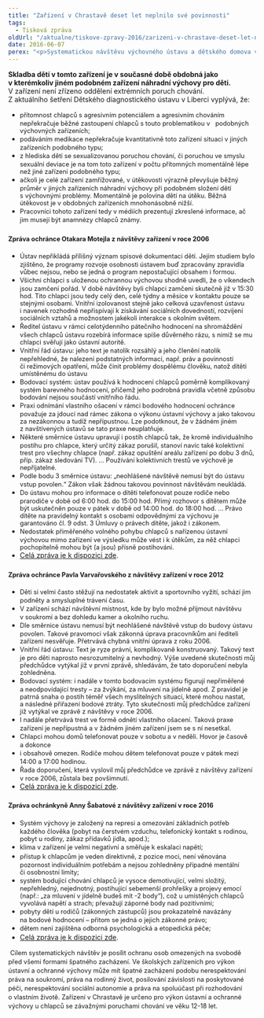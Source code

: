 ```yaml
---
title: "Zařízení v Chrastavě deset let neplnilo své povinnosti"
tags:
  - Tisková zpráva
oldUrl: "/aktualne/tiskove-zpravy-2016/zarizeni-v-chrastave-deset-let-neplnilo-sve-povinnosti"
date: 2016-06-07
perex: "<p>Systematickou návštěvu výchovného ústavu a dětského domova v Chrastavě provedl veřejný ochránce práv v uplynulých deseti letech celkem třikrát. V roce 2006 za působení ombudsmana Otakara Motejla, v roce 2012 během mandátu Pavla Varvařovského a v letošním roce z pověření Anny Šabatové. Kromě právníků se návštěv účastnili speciální pedagogové – přední odborníci na výchovu dětí. Všichni ochránci ve svých zprávách konstatovali stejná nebo obdobná pochybení. Za uplynulých deset let došlo jen k minimálnímu zlepšení. V mnoha ohledech se situace zhoršila. Zařízení dlouhodobě ignoruje výzvy k nápravě. Dle přizvaných odborníků nelze při zachování současného stavu výchovy vyloučit další eskalaci problémů a konfliktů. </p>"
---
```


<!-- imported from the old website -->

<p><b>Skladba dětí v tomto zařízení je v současné době obdobná jako v kterémkoliv jiném podobném zařízení náhradní výchovy pro děti.</b> V zařízení není zřízeno oddělení extrémních poruch chování. Z aktuálního šetření Dětského diagnostického ústavu v Liberci vyplývá, že:</p> <p></p><ul><li><span style="line-height: 17.92px; font-size: 12.8px;">přítomnost chlapců s agresivním potenciálem a agresivním chováním nepřekračuje běžné zastoupení chlapců s touto problematikou v   podobných výchovných zařízeních;</span></li><li><span style="line-height: 17.92px; font-size: 12.8px;">podáváním medikace nepřekračuje kvantitativně toto zařízení situaci v jiných zařízeních podobného typu;</span></li><li><span style="line-height: 17.92px; font-size: 12.8px;">z hlediska dětí se sexualizovanou poruchou chování, či poruchou ve smyslu sexuální deviace je na tom toto zařízení v počtu přítomných momentálně lépe než jiné zařízení podobného typu;</span></li><li><span style="line-height: 17.92px; font-size: 12.8px;">ačkoli je celé zařízení zamřížované, v útěkovosti výrazně převyšuje běžný průměr v jiných zařízeních náhradní výchovy při podobném složení dětí s výchovnými problémy. Momentálně je polovina dětí na útěku. Běžná útěkovost je v obdobných zařízeních mnohonásobně nižší.</span></li><li><span style="line-height: 17.92px; font-size: 12.8px;">Pracovníci tohoto zařízení tedy v médiích prezentují zkreslené informace, ač jim musejí být anamnézy chlapců známy.</span></li></ul><p></p> <h3><b><span style="line-height: 17.92px; font-size: 12.8px;">Zpráva ochránce Otakara Motejla z návštěvy zařízení v roce 2006</span></b></h3> <p></p><ul><li><span style="line-height: 17.92px; font-size: 12.8px;">Ústav nepřikládá přílišný význam spisové dokumentaci dětí. Jejím studiem bylo zjištěno, že programy rozvoje osobnosti ústavem buď zpracovány zpravidla vůbec nejsou, nebo se jedná o program nepostačující obsahem i formou.</span></li><li><span style="line-height: 17.92px; font-size: 12.8px;">Všichni chlapci s uloženou ochrannou výchovou shodně uvedli, že o víkendech jsou zamčení pořád. V době návštěvy byli chlapci zamčeni skutečně již v 15:30 hod. Tito chlapci jsou tedy celý den, celé týdny a měsíce v kontaktu pouze se stejnými osobami. Vnitřní izolovanost stejně jako celková uzavřenost ústavu i navenek rozhodně nepřispívají k získávání sociálních dovedností, rozvíjení sociálních vztahů a možnostem jakékoli interakce s okolním světem.</span></li><li><span style="line-height: 17.92px; font-size: 12.8px;">Ředitel ústavu v rámci celotýdenního pátečního hodnocení na shromáždění všech chlapců ústavu rozebírá informace spíše důvěrného rázu, s nimiž se mu chlapci svěřují jako ústavní autoritě.</span></li><li><span style="line-height: 17.92px; font-size: 12.8px;">Vnitřní řád ústavu: jeho text je natolik rozsáhlý a jeho členění natolik nepřehledné, že nalezení podstatných informací, např. práv a povinností či režimových opatření, může činit problémy dospělému člověku, natož dítěti umístěnému do ústavu</span></li><li><span style="line-height: 17.92px; font-size: 12.8px;">Bodovací systém: ústav používá k hodnocení chlapců poměrně komplikovaný systém barevného hodnocení, přičemž jeho podrobná pravidla včetně způsobu bodování nejsou součástí vnitřního řádu.</span></li><li><span style="line-height: 17.92px; font-size: 12.8px;">Praxi odnímání vlastního ošacení v rámci bodového hodnocení ochránce považuje za jdoucí nad rámec zákona o výkonu ústavní výchovy a jako takovou za nezákonnou a tudíž nepřípustnou. Lze podotknout, že v žádném jiném z navštívených ústavů se tato praxe neuplatňuje.</span></li><li><span style="line-height: 17.92px; font-size: 12.8px;">Některé směrnice ústavu upravují i postih chlapců tak, že kromě individuálního postihu pro chlapce, který určitý zákaz porušil, stanoví navíc také kolektivní trest pro všechny chlapce (např. zákaz opuštění areálu zařízení po dobu 3 dnů, příp. zákaz sledování TV). … Používání kolektivních trestů ve výchově je nepřijatelné.</span></li><li><span style="line-height: 17.92px; font-size: 12.8px;">Podle bodu 3 směrnice ústavu: „neohlášené návštěvě nemusí být do ústavu vstup povolen.“ Zákon však žádnou takovou povinnost návštěvám neukládá.</span></li><li><span style="line-height: 17.92px; font-size: 12.8px;">Do ústavu mohou pro informace o dítěti telefonovat pouze rodiče nebo prarodiče v době od 6:00 hod. do 15:00 hod. Přímý rozhovor s dítětem může být uskutečněn pouze v pátek v době od 14:00 hod. do 18:00 hod. … Právo dítěte na pravidelný kontakt s osobami odpovědnými za výchovu je garantováno čl. 9 odst. 3 Úmluvy o právech dítěte, jakož i zákonem.</span></li><li><span style="line-height: 17.92px; font-size: 12.8px;">Nedostatek přiměřeného volného pohybu chlapců s nařízenou ústavní výchovou mimo zařízení ve výsledku může vést i k útěkům, za něž chlapci pochopitelně mohou být (a jsou) přísně postihováni.</span></li><li><a href="http://www.ochrance.cz/uploads-import/ochrana_osob/ZARIZENI/Ustavni_vychova/2006_zprava_Chrastava.pdf" target="_blank">Celá zpráva je k dispozici zde</a>.</li></ul><p></p> <h3><b><span style="line-height: 17.92px; font-size: 12.8px;">Zpráva ochránce Pavla Varvařovského z návštěvy zařízení v roce 2012</span></b></h3> <p></p><ul><li><span style="line-height: 17.92px; font-size: 12.8px;">Děti si velmi často stěžují na nedostatek aktivit a sportovního vyžití, schází jim podněty a smysluplné trávení času.</span></li><li><span style="line-height: 17.92px; font-size: 12.8px;">V zařízení schází návštěvní místnost, kde by bylo možné přijmout návštěvu v soukromí a bez dohledu kamer a okolního ruchu.</span></li><li><span style="line-height: 17.92px; font-size: 12.8px;">Dle směrnice ústavu nemusí být neohlášené návštěvě vstup do budovy ústavu povolen. Takové pravomoci však zákonná úprava pracovníkům ani řediteli zařízení nesvěřuje. Přetrvává chybná vnitřní úprava z roku 2006.</span></li><li><span style="line-height: 17.92px; font-size: 12.8px;">Vnitřní řád ústavu: Text je ryze právní, komplikovaně konstruovaný. Takový text je pro děti naprosto nesrozumitelný a nevhodný. Výše uvedené skutečnosti můj předchůdce vytýkal již v první zprávě, shledávám, že tato doporučení nebyla zohledněna.</span></li><li><span style="line-height: 17.92px; font-size: 12.8px;">Bodovací systém: i nadále v tomto bodovacím systému figurují nepřiměřené a neodpovídající tresty – za žvýkání, za mluvení na jídelně apod. Z pravidel je patrná snaha o postih téměř všech myslitelných situací, které mohou nastat, a následné přiřazení bodové ztráty. Tyto skutečnosti můj předchůdce zařízení již vytýkal ve zprávě z návštěvy v roce 2006.</span></li><li><span style="line-height: 17.92px; font-size: 12.8px;">I nadále přetrvává trest ve formě odnětí vlastního ošacení. Taková praxe zařízení je nepřípustná a v žádném jiném zařízení jsem se s ní nesetkal.</span></li><li><span style="line-height: 17.92px; font-size: 12.8px;">Chlapci mohou domů telefonovat pouze v sobotu a v neděli. Hovor je časově a dokonce</span></li><li><span style="line-height: 17.92px; font-size: 12.8px;">i obsahově omezen. Rodiče mohou dětem telefonovat pouze v pátek mezi 14:00 a 17:00 hodinou.</span></li><li><span style="line-height: 17.92px; font-size: 12.8px;">Řada doporučení, která vyslovil můj předchůdce ve zprávě z návštěvy zařízení v roce 2006, zůstala bez povšimnutí.</span></li><li><a href="http://www.ochrance.cz/uploads-import/ochrana_osob/ZARIZENI/Ustavni_vychova/2012__zprava_z_navstevy_Chrastava.pdf" target="_blank">Celá zpráva je k dispozici zde</a>.</li></ul><p></p> <h3><b><span style="line-height: 17.92px; font-size: 12.8px;">Zpráva ochránkyně Anny Šabatové z návštěvy zařízení v roce 2016</span></b></h3> <p></p><ul><li><span style="line-height: 17.92px; font-size: 12.8px;">Systém výchovy je založený na represi a omezování základních potřeb každého člověka (pobyt na čerstvém vzduchu, telefonický kontakt s rodinou, pobyt u rodiny, zákaz přídavků jídla, apod.);</span></li><li><span style="line-height: 17.92px; font-size: 12.8px;">klima v zařízení je velmi negativní a směřuje k eskalaci napětí;</span></li><li><span style="line-height: 17.92px; font-size: 12.8px;">přístup k chlapcům je veden direktivně, z pozice moci, není věnována pozornost individuálním potřebám a nejsou zohledněny případné mentální či osobnostní limity;</span></li><li><span style="line-height: 17.92px; font-size: 12.8px;">systém bodující chování chlapců je vysoce demotivující, velmi složitý, nepřehledný, nejednotný, postihující sebemenší prohřešky a projevy emocí (např.: „za mluvení v jídelně budeš mít -2 body“), což u umístěných chlapců vyvolává napětí a strach; převažují záporné body nad pozitivními;</span></li><li><span style="line-height: 17.92px; font-size: 12.8px;">pobyty dětí u rodičů (zákonných zástupců) jsou prokazatelně navázány na bodové hodnocení – přitom se jedná o jejich zákonné právo;</span></li><li><span style="line-height: 17.92px; font-size: 12.8px;">dětem není zajištěna odborná psychologická a etopedická péče;</span></li><li><a href="http://www.ochrance.cz/uploads-import/ochrana_osob/ZARIZENI/Ustavni_vychova/2016-Chrastava.pdf" target="_blank">Celá zpráva je k dispozici zde</a>.</li></ul><p></p> <p> <span style="line-height: 17.92px; font-size: 12.8px;">Cílem systematických návštěv je posílit ochranu osob omezených na svobodě před všemi formami špatného zacházení. Ve školských zařízeních pro výkon ústavní a ochranné výchovy může mít špatné zacházení podobu nerespektování práva na soukromí, práva na rodinný život, posilování závislosti na poskytované péči, nerespektování sociální autonomie a práva na spoluúčast při rozhodování o vlastním životě. Zařízení v Chrastavě je určeno pro výkon ústavní a ochranné výchovy u chlapců se závažnými poruchami chování ve věku 12-18 let.</span></p>
